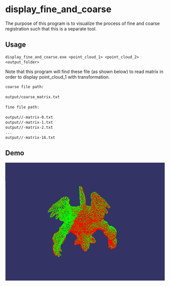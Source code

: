 # display_fine_and_coarse

The purpose of  this program is to visualize the process of fine and coarse registration such that this is a separate tool.

## Usage

``` shell
display_fine_and_coarse.exe <point_cloud_1> <point_cloud_2> <output_folder>
```

Note that this program will find these file (as shown below) to read matrix in order to display point_cloud_1 with transformation.

``` shell
coarse file path:

output/coarse_matrix.txt

fine file path:

output//-matrix-0.txt
output//-matrix-1.txt
output//-matrix-2.txt
...
output//-matrix-16.txt

```

## Demo

![demo](./demo/coarse_fin_registration.gif)